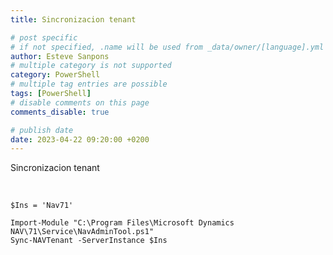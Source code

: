 ```yaml
---
title: Sincronizacion tenant

# post specific
# if not specified, .name will be used from _data/owner/[language].yml
author: Esteve Sanpons
# multiple category is not supported
category: PowerShell
# multiple tag entries are possible
tags: [PowerShell]
# disable comments on this page
comments_disable: true

# publish date
date: 2023-04-22 09:20:00 +0200
---
```


<!-- outline-start -->

Sincronizacion tenant

<br>
<!-- outline-end -->

```
$Ins = 'Nav71'

Import-Module "C:\Program Files\Microsoft Dynamics NAV\71\Service\NavAdminTool.ps1"
Sync-NAVTenant -ServerInstance $Ins


```
